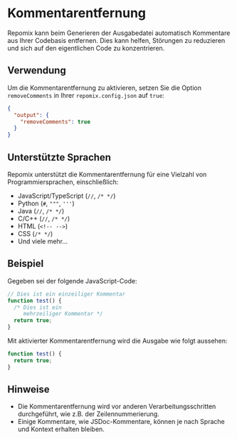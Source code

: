 # Kommentarentfernung

Repomix kann beim Generieren der Ausgabedatei automatisch Kommentare aus Ihrer Codebasis entfernen. Dies kann helfen, Störungen zu reduzieren und sich auf den eigentlichen Code zu konzentrieren.

## Verwendung

Um die Kommentarentfernung zu aktivieren, setzen Sie die Option `removeComments` in Ihrer `repomix.config.json` auf `true`:

```json
{
  "output": {
    "removeComments": true
  }
}
```

## Unterstützte Sprachen

Repomix unterstützt die Kommentarentfernung für eine Vielzahl von Programmiersprachen, einschließlich:

- JavaScript/TypeScript (`//`, `/* */`)
- Python (`#`, `"""`, `'''`)
- Java (`//`, `/* */`)
- C/C++ (`//`, `/* */`)
- HTML (`<!-- -->`)
- CSS (`/* */`)
- Und viele mehr...

## Beispiel

Gegeben sei der folgende JavaScript-Code:

```javascript
// Dies ist ein einzeiliger Kommentar
function test() {
  /* Dies ist ein
     mehrzeiliger Kommentar */
  return true;
}
```

Mit aktivierter Kommentarentfernung wird die Ausgabe wie folgt aussehen:

```javascript
function test() {
  return true;
}
```

## Hinweise

- Die Kommentarentfernung wird vor anderen Verarbeitungsschritten durchgeführt, wie z.B. der Zeilennummerierung.
- Einige Kommentare, wie JSDoc-Kommentare, können je nach Sprache und Kontext erhalten bleiben. 

